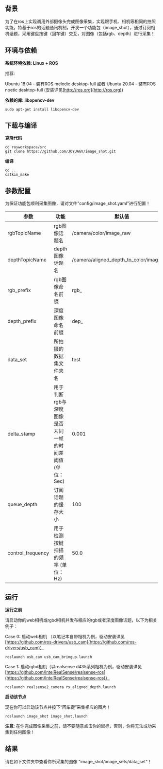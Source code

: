 ## 背景
为了在ros上实现调用外部摄像头完成图像采集，实现跟手机、相机等相同的拍照功能，特基于ros的话题通讯机制，开发一个功能包（image_shot），通过订阅相机话题，采用键盘按键（回车键）交互，对图像（包括rgb、depth）进行采集！
## 环境与依赖
**系统环境依赖: Linux + ROS**
  
  推荐:
  
  Ubuntu 18.04 - 装有ROS melodic desktop-full 或者 Ubuntu 20.04 - 装有ROS noetic desktop-full (安装详见[http://ros.org](http://ros.org))

**依赖的库: libopencv-dev** 
```
sudo apt-get install libopencv-dev
```

## 下载与编译
**克隆代码**
```
cd rosworkspace/src 
git clone https://github.com/JOYUAGV/image_shot.git
```
**编译**
```
cd ..
catkin_make
```
## 参数配置

为保证功能包顺利采集图像，请对文件"config/image_shot.yaml"进行配置！

|参数    |功能                       |默认值|
|-------------|-------------------------------|------------------------|
|rgbTopicName |rgb图像话题名 |/camera/color/image_raw |
|depthTopicName |depth图像话题名 |/camera/aligned_depth_to_color/image_raw |
|rgb_prefix |rgb图像命名前缀 |rgb_ |
|depth_prefix |深度图像命名前缀|dep_ |
|data_set |所拍摄的数据集文件夹名 |test |
|delta_stamp |用于判断rgb与深度图像是否为同一帧的时间差阈值 (单位：Sec) |0.001 |
|queue_depth |订阅话题的缓存大小 |100 |
|control_frequency |用于检测按键扫描的频率 (单位：Hz) |50.0 |

## 运行
**运行之前**

请启动你的web相机或rgbd相机并发布相应的rgb或者深度图像话题，以下为相关例子：

Case 0: 启动web相机 （以笔记本自带相机为例，驱动安装详见[https://github.com/ros-drivers/usb_cam](https://github.com/ros-drivers/usb_cam)）
```
roslaunch usb_cam usb_cam_bringup.launch
```
Case 1: 启动rgbd相机（以realsense d435系列相机为例，驱动安装详见[https://github.com/IntelRealSense/realsense-ros](https://github.com/IntelRealSense/realsense-ros)）
```
roslaunch realsense2_camera rs_aligned_depth.launch
```
**启动该节点**

现在你可以启动该节点并按下“回车键”采集相应的图片！
```
roslaunch image_shot image_shot.launch
```
**注意**: 在你完成图像采集之前，请不要随意点击你的鼠标，否则，你将无法成功采集到任何图像！
## 结果

请在如下文件夹中查看你所采集的图像 "image_shot/image_sets/data_set"！